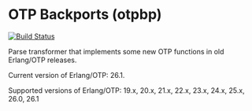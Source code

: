 OTP Backports (otpbp)
=====================
[![Build Status](https://github.com/Ledest/otpbp/actions/workflows/erlang.yml/badge.svg)](https://github.com/Ledest/otpbp/actions/workflows/erlang.yml/badge.svg)

Parse transformer that implements some new OTP functions in old Erlang/OTP releases.

Current version of Erlang/OTP: 26.1.

Supported versions of Erlang/OTP: 19.x, 20.x, 21.x, 22.x, 23.x, 24.x, 25.x, 26.0, 26.1
